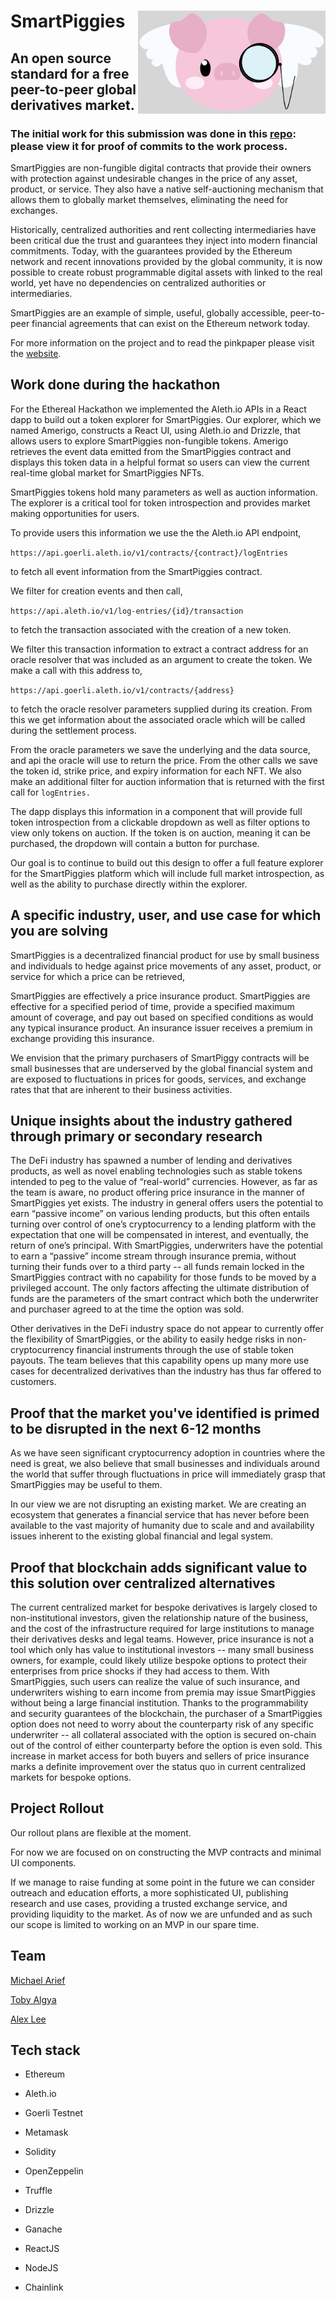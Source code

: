 SmartPiggies
<img align="right" width="300" src="app/src/Assets/Logo/piggieface_02.png">
=

An open source standard for a free peer-to-peer global derivatives market.
-

### The initial work for this submission was done in this [repo](https://github.com/smartpiggies/amerigo/tree/master/explorer2): please view it for proof of commits to the work process.


SmartPiggies are non-fungible digital contracts that provide their owners with protection against undesirable changes in the price of any asset, product, or service. They also have a native self-auctioning mechanism that allows them to globally market themselves, eliminating the need for exchanges.

Historically, centralized authorities and rent collecting intermediaries have been critical due the trust and guarantees they inject into modern financial commitments. Today, with the guarantees provided by the Ethereum network and recent innovations provided by the global community, it is now possible to create robust programmable digital assets with linked to the real world, yet have no dependencies on centralized authorities or intermediaries.

SmartPiggies are an example of simple, useful, globally accessible, peer-to-peer financial agreements that can exist on the Ethereum network today.

For more information on the project and to read the pinkpaper please visit the [website](https://smartpiggies.com).

## Work done during the hackathon

For the Ethereal Hackathon we implemented the Aleth.io APIs in a React dapp to build out a token explorer for SmartPiggies. Our explorer, which we named Amerigo, constructs a React UI, using Aleth.io and Drizzle, that allows users to explore SmartPiggies non-fungible tokens. Amerigo retrieves the event data emitted from the SmartPiggies contract and displays this token data in a helpful format so users can view the current real-time global market for SmartPiggies NFTs.

SmartPiggies tokens hold many parameters as well as auction information. The explorer is a critical tool for token introspection and provides market making opportunities for users.

To provide users this information we use the the Aleth.io API endpoint,

`https://api.goerli.aleth.io/v1/contracts/{contract}/logEntries`

to fetch all event information from the SmartPiggies contract.

We filter for creation events and then call,

`https://api.aleth.io/v1/log-entries/{id}/transaction`

to fetch the transaction associated with the creation of a new token.


We filter this transaction information to extract a contract address for an oracle resolver that was included as an argument to create the token. We make a call with this address to,

`https://api.goerli.aleth.io/v1/contracts/{address}`

to fetch the oracle resolver parameters supplied during its creation. From this we get information about the associated oracle which will be called during the settlement process.

From the oracle parameters we save the underlying and the data source, and api the oracle will use to return the price. From the other calls we save the token id, strike price, and expiry information for each NFT. We also make an additional filter for auction information that is returned with the first call for `logEntries.`

The dapp displays this information in a component that will provide full token introspection from a clickable dropdown as well as filter options to view only tokens on auction. If the token is on auction, meaning it can be purchased, the dropdown will contain a button for purchase.

Our goal is to continue to build out this design to offer a full feature explorer for the SmartPiggies platform which will include full market introspection, as well as the ability to purchase directly within the explorer.

## A specific industry, user, and use case for which you are solving

SmartPiggies is a decentralized financial product for use by small business and individuals to hedge against price movements of any asset, product, or service for which a price can be retrieved,

SmartPiggies are effectively a price insurance product. SmartPiggies are effective for a specified period of time, provide a specified maximum amount of coverage, and pay out based on specified conditions as would any typical insurance product.   An insurance issuer receives a premium in exchange providing this insurance.

We envision that the primary purchasers of SmartPiggy contracts will be small businesses that are underserved by the global financial system and are exposed to fluctuations in prices for goods, services, and exchange rates that that are inherent to their business activities.

## Unique insights about the industry gathered through primary or secondary research

The DeFi industry has spawned a number of lending and derivatives products, as well as novel enabling technologies such as stable tokens intended to peg to the value of “real-world” currencies. However, as far as the team is aware, no product offering price insurance in the manner of SmartPiggies yet exists. The industry in general offers users the potential to earn “passive income” on various lending products, but this often entails turning over control of one’s cryptocurrency to a lending platform with the expectation that one will be compensated in interest, and eventually, the return of one’s principal. With SmartPiggies, underwriters have the potential to earn a “passive” income stream through insurance premia, without turning their funds over to a third party -- all funds remain locked in the SmartPiggies contract with no capability for those funds to be moved by a privileged account. The only factors affecting the ultimate distribution of funds are the parameters of the smart contract which both the underwriter and purchaser agreed to at the time the option was sold.

Other derivatives in the DeFi industry space do not appear to currently offer the flexibility of SmartPiggies, or the ability to easily hedge risks in non-cryptocurrency financial instruments through the use of stable token payouts. The team believes that this capability opens up many more use cases for decentralized derivatives than the industry has thus far offered to customers.

## Proof that the market you've identified is primed to be disrupted in the next 6-12 months

As we have seen significant cryptocurrency adoption in countries where the need is great, we also believe that small businesses and individuals around the world that suffer through fluctuations in price will immediately grasp that SmartPiggies may be useful to them.

In our view we are not disrupting an existing market. We are creating an ecosystem that generates a financial service that has never before been available to the vast majority of humanity due to scale and and availability issues inherent to the existing global financial and legal system.

## Proof that blockchain adds significant value to this solution over centralized alternatives

The current centralized market for bespoke derivatives is largely closed to non-institutional investors, given the relationship nature of the business, and the cost of the infrastructure required for large institutions to manage their derivatives desks and legal teams. However, price insurance is not a tool which only has value to institutional investors -- many small business owners, for example, could likely utilize bespoke options to protect their enterprises from price shocks if they had access to them. With SmartPiggies, such users can realize the value of such insurance, and underwriters wishing to earn income from premia may issue SmartPiggies without being a large financial institution. Thanks to the programmability and security guarantees of the blockchain, the purchaser of a SmartPiggies option does not need to worry about the counterparty risk of any specific underwriter -- all collateral associated with the option is secured on-chain out of the control of either counterparty before the option is even sold. This increase in market access for both buyers and sellers of price insurance marks a definite improvement over the status quo in current centralized markets for bespoke options.

## Project Rollout

Our rollout plans are flexible at the moment.

For now we are focused on on constructing the MVP contracts and minimal UI components.

If we manage to raise funding at some point in the future we can consider outreach and education efforts, a more sophisticated UI, publishing research and use cases, providing a trusted exchange service, and providing liquidity to the market.
As of now we are unfunded and as such our scope is limited to working on an MVP in our spare time.

## Team
[Michael Arief](https://www.linkedin.com/in/mikearief/)

[Toby Algya](https://www.linkedin.com/in/toby-algya-58997712/)

[Alex Lee](https://www.linkedin.com/in/ahlee328/)

## Tech stack

- Ethereum

- Aleth.io

- Goerli Testnet

- Metamask

- Solidity

- OpenZeppelin

- Truffle

- Drizzle

- Ganache

- ReactJS

- NodeJS

- Chainlink
